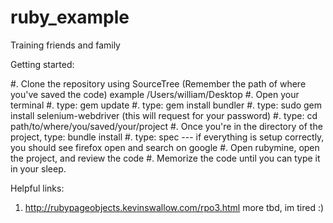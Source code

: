 # ruby_example
Training friends and family


Getting started:

#. Clone the repository using SourceTree (Remember the path of where you've saved the code) example /Users/william/Desktop
#. Open your terminal 
#. type: gem update
#. type: gem install bundler
#. type: sudo gem install selenium-webdriver (this will request for your password)
#. type:  cd path/to/where/you/saved/your/project
#. Once you're in the directory of the project, type: bundle install
#. type: spec  --- if everything is setup correctly, you should see firefox open and search on google
#. Open rubymine, open the project, and review the code
#. Memorize the code until you can type it in your sleep.

Helpful links:
1. http://rubypageobjects.kevinswallow.com/rpo3.html
more tbd, im tired :) 
